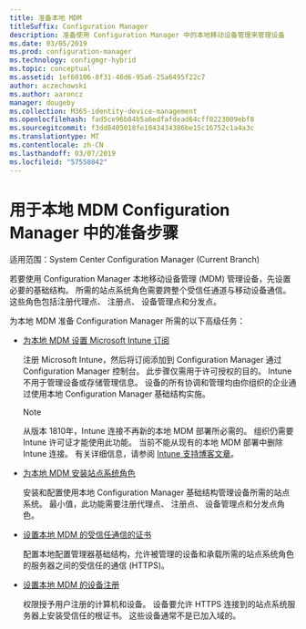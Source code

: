 ```yaml
---
title: 准备本地 MDM
titleSuffix: Configuration Manager
description: 准备使用 Configuration Manager 中的本地移动设备管理来管理设备
ms.date: 03/05/2019
ms.prod: configuration-manager
ms.technology: configmgr-hybrid
ms.topic: conceptual
ms.assetid: 1ef60106-8f31-46d6-95a6-25a6495f22c7
author: aczechowski
ms.author: aaroncz
manager: dougeby
ms.collection: M365-identity-device-management
ms.openlocfilehash: fad5ce96b84b5a6edfafdead64cff0223009ebf8
ms.sourcegitcommit: f3dd8405018fe1043434386be15c16752c1a4a3c
ms.translationtype: MT
ms.contentlocale: zh-CN
ms.lasthandoff: 03/07/2019
ms.locfileid: "57558042"
---
```

# <a name="preparation-steps-for-on-premises-mdm-in-configuration-manager"></a>用于本地 MDM Configuration Manager 中的准备步骤

适用范围：System Center Configuration Manager (Current Branch)

若要使用 Configuration Manager 本地移动设备管理 (MDM) 管理设备，先设置必要的基础结构。 所需的站点系统角色需要跨整个受信任通道与移动设备通信。 这些角色包括注册代理点、 注册点、 设备管理点和分发点。

为本地 MDM 准备 Configuration Manager 所需的以下高级任务：  

- [为本地 MDM 设置 Microsoft Intune 订阅](/sccm/mdm/get-started/set-up-intune-subscription-on-premises-mdm)  

    注册 Microsoft Intune，然后将订阅添加到 Configuration Manager 通过 Configuration Manager 控制台。 此步骤仅需用于许可授权的目的。 Intune 不用于管理设备或存储管理信息。 设备的所有协调和管理均由你组织的企业通过使用本地 Configuration Manager 基础结构实施。  

    > [!Note]  
    > 从版本 1810年，Intune 连接不再新的本地 MDM 部署所必需的。<!--3607730, fka 1359124--> 组织仍需要 Intune 许可证才能使用此功能。 当前不能从现有的本地 MDM 部署中删除 Intune 连接。 有关详细信息，请参阅 [Intune 支持博客文章](https://techcommunity.microsoft.com/t5/Intune-Customer-Success/Move-from-Hybrid-Mobile-Device-Management-to-Intune-on-Azure/ba-p/280150)。  

- [为本地 MDM 安装站点系统角色](/sccm/mdm/get-started/install-site-system-roles-for-on-premises-mdm)  

    安装和配置使用本地 Configuration Manager 基础结构管理设备所需的站点系统。 最小值，此功能需要注册代理点、 注册点、 设备管理点和分发点角色。  

- [设置本地 MDM 的受信任通信的证书](/sccm/mdm/get-started/set-up-certificates-on-premises-mdm)  

    配置本地配置管理器基础结构，允许被管理的设备和承载所需的站点系统角色的服务器之间的受信任的通信 (HTTPS)。  

- [设置本地 MDM 的设备注册](/sccm/mdm/get-started/set-up-device-enrollment-on-premises-mdm)  

    权限授予用户注册的计算机和设备。 设备要允许 HTTPS 连接到的站点系统服务器上安装受信任的根证书。 这些设备通常不是已加入域的。  

